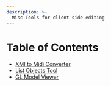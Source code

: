 ```yaml
---
description: >-
  Misc Tools for client side editing
---
```


# Table of Contents

- [XMI to Midi Converter](xmi-to-midi-converter.md)
- [List Objects Tool](list-objects-tool.md)
- [GL Model Viewer](gl-model-viewer.md)